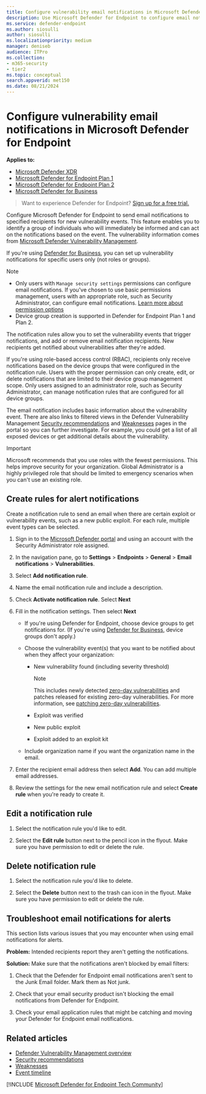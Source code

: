 ```yaml
---
title: Configure vulnerability email notifications in Microsoft Defender for Endpoint
description: Use Microsoft Defender for Endpoint to configure email notification settings for vulnerability events.
ms.service: defender-endpoint
ms.author: siosulli
author: siosulli
ms.localizationpriority: medium
manager: deniseb
audience: ITPro
ms.collection: 
- m365-security
- tier2
ms.topic: conceptual
search.appverid: met150
ms.date: 08/21/2024
---
```


# Configure vulnerability email notifications in Microsoft Defender for Endpoint

**Applies to:**
- [Microsoft Defender XDR](/defender-xdr)
- [Microsoft Defender for Endpoint Plan 1](microsoft-defender-endpoint.md)
- [Microsoft Defender for Endpoint Plan 2](microsoft-defender-endpoint.md)
- [Microsoft Defender for Business](/defender-business/mdb-overview)

> Want to experience Defender for Endpoint? [Sign up for a free trial.](https://signup.microsoft.com/create-account/signup?products=7f379fee-c4f9-4278-b0a1-e4c8c2fcdf7e&ru=https://aka.ms/MDEp2OpenTrial?ocid=docs-wdatp-emailconfig-abovefoldlink)

Configure Microsoft Defender for Endpoint to send email notifications to specified recipients for new vulnerability events. This feature enables you to identify a group of individuals who will immediately be informed and can act on the notifications based on the event. The vulnerability information comes from [Microsoft Defender Vulnerability Management](/defender-vulnerability-management/defender-vulnerability-management).

If you're using [Defender for Business](/defender-business/mdb-overview), you can set up vulnerability notifications for specific users only (not roles or groups).

> [!NOTE]
> - Only users with `Manage security settings` permissions can configure email notifications. If you've chosen to use basic permissions management, users with an appropriate role, such as Security Administrator, can configure email notifications. [Learn more about permission options](user-roles.md)
> - Device group creation is supported in Defender for Endpoint Plan 1 and Plan 2.

The notification rules allow you to set the vulnerability events that trigger notifications, and add or remove email notification recipients. New recipients get notified about vulnerabilities after they're added.

If you're using role-based access control (RBAC), recipients only receive notifications based on the device groups that were configured in the notification rule. Users with the proper permission can only create, edit, or delete notifications that are limited to their device group management scope. Only users assigned to an administrator role, such as Security Administrator, can manage notification rules that are configured for all device groups.

The email notification includes basic information about the vulnerability event. There are also links to filtered views in the Defender Vulnerability Management [Security recommendations](api/ti-indicator.md) and [Weaknesses](/defender-vulnerability-management/tvm-weaknesses) pages in the portal so you can further investigate. For example, you could get a list of all exposed devices or get additional details about the vulnerability.

> [!IMPORTANT]
> Microsoft recommends that you use roles with the fewest permissions. This helps improve security for your organization. Global Administrator is a highly privileged role that should be limited to emergency scenarios when you can't use an existing role.

## Create rules for alert notifications

Create a notification rule to send an email when there are certain exploit or vulnerability events, such as a new public exploit. For each rule, multiple event types can be selected.

1. Sign in to the [Microsoft Defender portal](https://go.microsoft.com/fwlink/p/?linkid=2077139) and using an account with the Security Administrator role assigned.

2. In the navigation pane, go to **Settings** \> **Endpoints** \> **General** \> **Email notifications** \> **Vulnerabilities**.

2. Select **Add notification rule**.

3. Name the email notification rule and include a description.

4. Check **Activate notification rule**. Select **Next**

5. Fill in the notification settings. Then select **Next**

    - If you're using Defender for Endpoint, choose device groups to get notifications for. (If you're using [Defender for Business](/defender-business/mdb-overview), device groups don't apply.)
    - Choose the vulnerability event(s) that you want to be notified about when they affect your organization:
        - New vulnerability found (including severity threshold)

            > [!NOTE]
            > This includes newly detected [zero-day vulnerabilities](/defender-vulnerability-management/tvm-zero-day-vulnerabilities) and patches released for existing zero-day vulnerabilities. For more information, see [patching zero-day vulnerabilities](/defender-vulnerability-management/tvm-zero-day-vulnerabilities#patching-zero-day-vulnerabilities).

        - Exploit was verified
        - New public exploit
        - Exploit added to an exploit kit

    - Include organization name if you want the organization name in the email.

6. Enter the recipient email address then select **Add**. You can add multiple email addresses.

7. Review the settings for the new email notification rule and select **Create rule** when you're ready to create it.

## Edit a notification rule

1. Select the notification rule you'd like to edit.

2. Select the **Edit rule** button next to the pencil icon in the flyout. Make sure you have permission to edit or delete the rule.

## Delete notification rule

1. Select the notification rule you'd like to delete.

2. Select the **Delete** button next to the trash can icon in the flyout. Make sure you have permission to edit or delete the rule.

## Troubleshoot email notifications for alerts

This section lists various issues that you may encounter when using email notifications for alerts.

**Problem:** Intended recipients report they aren't getting the notifications.

**Solution:** Make sure that the notifications aren't blocked by email filters:

1. Check that the Defender for Endpoint email notifications aren't sent to the Junk Email folder. Mark them as Not junk.

2. Check that your email security product isn't blocking the email notifications from Defender for Endpoint.

3. Check your email application rules that might be catching and moving your Defender for Endpoint email notifications.

## Related articles

- [Defender Vulnerability Management overview](/defender-vulnerability-management/defender-vulnerability-management)
- [Security recommendations](api/ti-indicator.md)
- [Weaknesses](/defender-vulnerability-management/tvm-weaknesses)
- [Event timeline](/defender-vulnerability-management/threat-and-vuln-mgt-event-timeline)

[!INCLUDE [Microsoft Defender for Endpoint Tech Community](../includes/defender-mde-techcommunity.md)]
